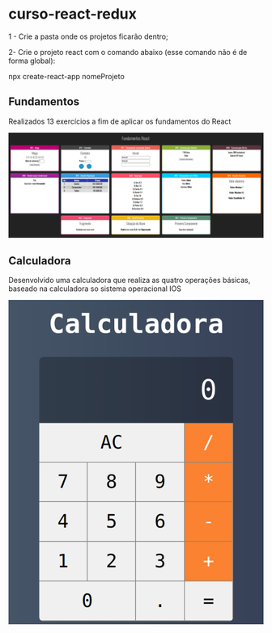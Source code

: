 <h1 >curso-react-redux </h1>

<p>1 - Crie a pasta onde os projetos ficarão dentro; </p>
<p>2- Crie o projeto react com o comando abaixo (esse comando não é de forma global): </p>
<p> npx create-react-app nomeProjeto </p>


<h2>Fundamentos </h2>
    <p>Realizados 13 exercícios a fim de aplicar os fundamentos do React </p>
    <img src="./Fundamentos.png">
<h2>Calculadora </h2>
    <p>Desenvolvido uma calculadora que realiza as quatro operações básicas, baseado na calculadora so sistema operacional IOS </p>
    <img src="Calculadora.png">